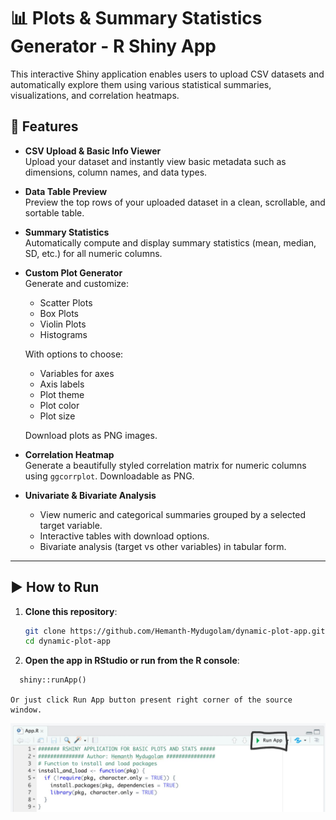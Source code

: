 # 📊 Plots & Summary Statistics Generator - R Shiny App

This interactive Shiny application enables users to upload CSV datasets and automatically explore them using various statistical summaries, visualizations, and correlation heatmaps.

## 🚀 Features

- **CSV Upload & Basic Info Viewer**  
  Upload your dataset and instantly view basic metadata such as dimensions, column names, and data types.

- **Data Table Preview**  
  Preview the top rows of your uploaded dataset in a clean, scrollable, and sortable table.

- **Summary Statistics**  
  Automatically compute and display summary statistics (mean, median, SD, etc.) for all numeric columns.

- **Custom Plot Generator**  
  Generate and customize:
  - Scatter Plots  
  - Box Plots  
  - Violin Plots  
  - Histograms  

  With options to choose:
  - Variables for axes  
  - Axis labels  
  - Plot theme  
  - Plot color  
  - Plot size  

  Download plots as PNG images.

- **Correlation Heatmap**  
  Generate a beautifully styled correlation matrix for numeric columns using `ggcorrplot`. Downloadable as PNG.

- **Univariate & Bivariate Analysis**  
  - View numeric and categorical summaries grouped by a selected target variable.  
  - Interactive tables with download options.  
  - Bivariate analysis (target vs other variables) in tabular form.

---

## ▶️ How to Run

1. **Clone this repository**:
   ```bash
   git clone https://github.com/Hemanth-Mydugolam/dynamic-plot-app.git
   cd dynamic-plot-app

2. **Open the app in RStudio or run from the R console**:
  ```'r
    shiny::runApp()

  Or just click Run App button present right corner of the source window.
```
<p align="center">
  <img src="misc/rstudio_app_run.jpeg" alt="App Screenshot" width="600"/>
</p>
